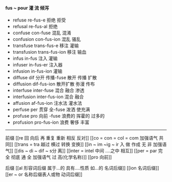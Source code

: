 #### fus ~ pour 灌 流 倾泻

- refuse re-fus-e 拒绝 拒受
- refusal re-fus-al 拒绝
- confuse con-fuse 混乱 混淆
- confusion con-fus-ion 混乱 骚乱
- transfuse trans-fus-e 移注 灌输 
- transfusion trans-fus-ion  移注 输血
- infus  in-fus 注入 灌输
- infuser in-fus-er 注入器
- infusion in-fus-ion 灌输
- diffuse dif 分开 传播-fuse 散开  传播 扩散 
- diffusion dif-fus-ion 散开扩散 弥漫 传布
- interfuse inter-fuse 混合 融合 渗透
- interfusion inter-fus-ion 混合 融合
- affusion af-fus-ion  注水法 灌水法
- perfuse per 贯穿 全-fuse  泼洒 使充满
- profuse pro 向前 -fuse 浪费的 挥霍的 过多的
- profusion pro-fus-ion 浪费 奢侈  丰富

---
前缀
[[re  回 向后  再 重复 重新 相反 反对]]
[[co = con  = col = com  加强语气 共同]]
[[trans  = tra 越过 横过  转换 变换]]
[[in  ~ im ~ig ~ ir 入 做 作成  无 非 加强语气]]
[[dis  ~ di ~ dif ~ s分 离]]
[[inter = intel 中间 ....之中 相互]]
[[per = par 完全 彻底  通  全  加强语气  过 高(化学名称)]]
[[pro 向前]]


后缀
[[al 形容词后缀   属于...的  具有....性质  如...的   名词后缀]]
[[ion  名词后缀]]
[[er  ~ or 名称后缀表人或物 动词后缀]]
